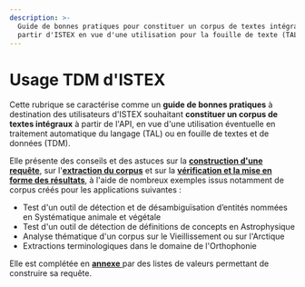 ```yaml
---
description: >-
  Guide de bonnes pratiques pour constituer un corpus de textes intégraux à
  partir d'ISTEX en vue d'une utilisation pour la fouille de texte (TAL, TDM)
---
```


# Usage TDM d'ISTEX

Cette rubrique se caractérise comme un **guide de bonnes pratiques** à destination des utilisateurs d'ISTEX souhaitant **constituer un corpus de textes intégraux** à partir de l'API, en vue d'une utilisation éventuelle en traitement automatique du langage \(TAL\) ou en fouille de textes et de données \(TDM\).

Elle présente des conseils et des astuces sur la [**construction d'une requête**](requetage/), sur l'[**extraction du corpus**](extraction/) et sur la [**vérification et la mise en forme des résultats**](verification/), à l'aide de nombreux exemples issus notamment de corpus créés pour les applications suivantes :

* Test d'un outil de détection et de désambiguïsation d’entités nommées en Systématique animale et végétale
* Test d'un outil de détection de définitions de concepts en Astrophysique
* Analyse thématique d'un corpus sur le Vieillissement ou sur l'Arctique
* Extractions terminologiques dans le domaine de l'Orthophonie

Elle est complétée en [**annexe** ](annexes/)par des listes de valeurs permettant de construire sa requête. 

